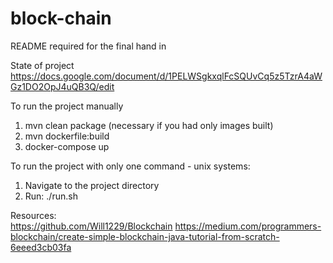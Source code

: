 # block-chain

README required for the final hand in  

State of project  
https://docs.google.com/document/d/1PELWSgkxqlFcSQUvCq5z5TzrA4aWGz1DO2OpJ4uQB3Q/edit


To run the project manually
1. mvn clean package (necessary if you had only images built)
2. mvn dockerfile:build
3. docker-compose up

To run the project with only one command - unix systems:
1. Navigate to the project directory
2. Run: ./run.sh 

Resources:    
https://github.com/Will1229/Blockchain
https://medium.com/programmers-blockchain/create-simple-blockchain-java-tutorial-from-scratch-6eeed3cb03fa

